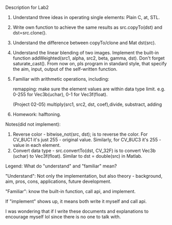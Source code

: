 Description for Lab2

1. Understand three ideas in operating single elements: Plain C, at, STL.

2. Write own function to achieve the same results as src.copyTo(dst) and dst=src.clone().

3. Understand the difference between copyTo/clone and Mat dst(src).

4. Understand the linear blending of two images. Implement the built-in function addWeighted(src1, alpha, src2, beta, gamma, dst). Don't forget saturate_cast<uchar>(). From now on, pls program in standard style, that specify the aim, input, output of the self-written function.

5. Familiar with arithmetic operations, including:

   remapping: make sure the element values are within data type limit. e.g. 0-255 for Vec3b(uchar), 0-1 for Vec3f(float).
   
   (Project 02-05) multiply(src1, src2, dst, coef),divide, substract, adding
   
6. Homework: halftoning.

   

   

   



Notes(did not implement):

1. Reverse color - bitwise_not(src, dst); is to reverse the color. For CV_8UC1 it's just 255 - original value. Similarly, for CV_8UC3 it's 255 - value in each element.
2. Convert data type - src.convertTo(dst, CV_32F) is to convert Vec3b (uchar) to Vec3f(float). Similar to dst =  double(src) in Matlab.



Legend: What do "understand" and "familiar"  mean?

"Understand": Not only the implementation, but also theory - background, aim, pros, cons, applications, future development.

"Familiar": know the built-in function, call api, and implement.

If "implement" shows up, it means both write it myself and call api.



I was wondering that if I write these documents and explanations to encourage myself lol since there is no one to talk with.



